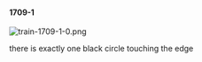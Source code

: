 #### 1709-1
![train-1709-1-0.png](https://github.com/lil-lab/nlvr/raw/master/nlvr/train/images/35/train-1709-1-0.png "train-1709-1-0.png")

there is exactly one black circle touching the edge